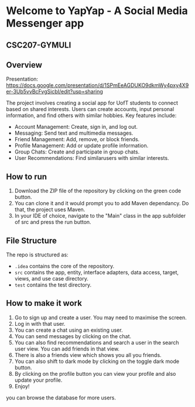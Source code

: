 # Welcome to YapYap - A Social Media Messenger app

## CSC207-GYMULI
## Overview

Presentation: https://docs.google.com/presentation/d/1SPmEeAGDUKO9dkmWy4pxy4X9er-3Ub5vvBcFvgSicbI/edit?usp=sharing

The project involves creating a social app for UofT students to connect based on shared interests.
Users can create accounts, input personal information, and find others with similar hobbies. 
Key features include:
- Account Management: Create, sign in, and log out. 
- Messaging: Send text and multimedia messages. 
- Friend Management: Add, remove, or block friends. 
- Profile Management: Add or update profile information. 
- Group Chats: Create and participate in group chats. 
- User Recommendations: Find similarusers with similar interests.

## How to run

1. Download the ZIP file of the repository by clicking on the green code button.
2. You can clone it and it would prompt you to add Maven dependancy. Do that, the project uses Maven.
3. In your IDE of choice, navigate to the "Main" class in the app subfolder of src and press the run button.

## File Structure

The repo is structured as:

-   `.idea` contains the core of the repository.
-   `src` contains the app, entity, interface adapters, data access, target, views, and use case directory.
-   `test` contains the test directory.

## How to make it work
1. Go to sign up and create a user. You may need to maximise the screen.
2. Log in with that user.
3. You can create a chat using an existing user.
4. You can send messages by clicking on the chat.
5. You can also find recommendations and search a user in the search user view. You can add friends in that view.
6. There is also a friends view which shows you all you friends.
7. You can also shift to dark mode by clicking on the toggle dark mode button.
8. By clicking on the profile button you can view your profile and also update your profile.
9. Enjoy!

you can browse the database for more users.

